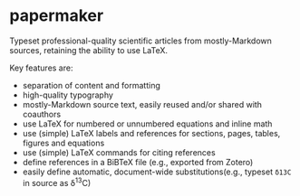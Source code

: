 # papermaker

Typeset professional-quality scientific articles from mostly-Markdown sources, retaining the ability to use LaTeX.

Key features are:

- separation of content and formatting
- high-quality typography
- mostly-Markdown source text, easily reused and/or shared with coauthors
- use LaTeX for numbered or unnumbered equations and inline math
- use (simple) LaTeX labels and references for sections, pages, tables, figures and equations
- use (simple) LaTeX commands for citing references
- define references in a BiBTeX file (e.g., exported from Zotero)
- easily define automatic, document-wide substitutions(e.g., typeset `δ13C` in source as δ<sup>13</sup>C)